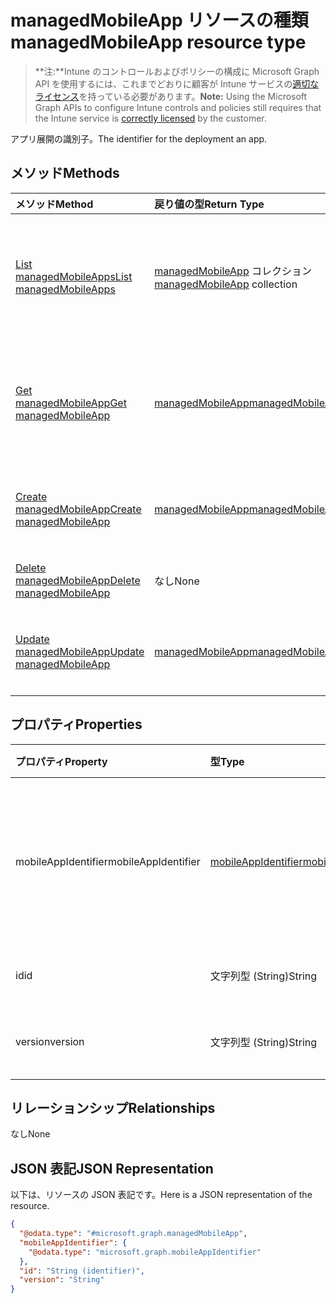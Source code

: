 # <a name="managedmobileapp-resource-type"></a><span data-ttu-id="fb6fa-101">managedMobileApp リソースの種類</span><span class="sxs-lookup"><span data-stu-id="fb6fa-101">managedMobileApp resource type</span></span>

> <span data-ttu-id="fb6fa-102">**注:**Intune のコントロールおよびポリシーの構成に Microsoft Graph API を使用するには、これまでどおりに顧客が Intune サービスの[適切なライセンス](https://go.microsoft.com/fwlink/?linkid=839381)を持っている必要があります。</span><span class="sxs-lookup"><span data-stu-id="fb6fa-102">**Note:** Using the Microsoft Graph APIs to configure Intune controls and policies still requires that the Intune service is [correctly licensed](https://go.microsoft.com/fwlink/?linkid=839381) by the customer.</span></span>

<span data-ttu-id="fb6fa-103">アプリ展開の識別子。</span><span class="sxs-lookup"><span data-stu-id="fb6fa-103">The identifier for the deployment an app.</span></span>
## <a name="methods"></a><span data-ttu-id="fb6fa-104">メソッド</span><span class="sxs-lookup"><span data-stu-id="fb6fa-104">Methods</span></span>
|<span data-ttu-id="fb6fa-105">メソッド</span><span class="sxs-lookup"><span data-stu-id="fb6fa-105">Method</span></span>|<span data-ttu-id="fb6fa-106">戻り値の型</span><span class="sxs-lookup"><span data-stu-id="fb6fa-106">Return Type</span></span>|<span data-ttu-id="fb6fa-107">説明</span><span class="sxs-lookup"><span data-stu-id="fb6fa-107">Description</span></span>|
|:---|:---|:---|
|[<span data-ttu-id="fb6fa-108">List managedMobileApps</span><span class="sxs-lookup"><span data-stu-id="fb6fa-108">List managedMobileApps</span></span>](../api/intune_mam_managedmobileapp_list.md)|<span data-ttu-id="fb6fa-109">[managedMobileApp](../resources/intune_mam_managedmobileapp.md) コレクション</span><span class="sxs-lookup"><span data-stu-id="fb6fa-109">[managedMobileApp](../resources/intune_mam_managedmobileapp.md) collection</span></span>|<span data-ttu-id="fb6fa-110">[managedMobileApp](../resources/intune_mam_managedmobileapp.md) オブジェクトのプロパティとリレーションシップをリストします。</span><span class="sxs-lookup"><span data-stu-id="fb6fa-110">List properties and relationships of the [managedMobileApp](../resources/intune_mam_managedmobileapp.md) objects.</span></span>|
|[<span data-ttu-id="fb6fa-111">Get managedMobileApp</span><span class="sxs-lookup"><span data-stu-id="fb6fa-111">Get managedMobileApp</span></span>](../api/intune_mam_managedmobileapp_get.md)|[<span data-ttu-id="fb6fa-112">managedMobileApp</span><span class="sxs-lookup"><span data-stu-id="fb6fa-112">managedMobileApp</span></span>](../resources/intune_mam_managedmobileapp.md)|<span data-ttu-id="fb6fa-113">[managedMobileApp](../resources/intune_mam_managedmobileapp.md) オブジェクトのプロパティとリレーションシップを読み取ります。</span><span class="sxs-lookup"><span data-stu-id="fb6fa-113">Read properties and relationships of [plannerTaskDetails](../resources/intune_mam_managedmobileapp.md) object.</span></span>|
|[<span data-ttu-id="fb6fa-114">Create managedMobileApp</span><span class="sxs-lookup"><span data-stu-id="fb6fa-114">Create managedMobileApp</span></span>](../api/intune_mam_managedmobileapp_create.md)|[<span data-ttu-id="fb6fa-115">managedMobileApp</span><span class="sxs-lookup"><span data-stu-id="fb6fa-115">managedMobileApp</span></span>](../resources/intune_mam_managedmobileapp.md)|<span data-ttu-id="fb6fa-116">新しい [managedMobileApp](../resources/intune_mam_managedmobileapp.md) オブジェクトを作成します。</span><span class="sxs-lookup"><span data-stu-id="fb6fa-116">Create a new [plannerBucket](../resources/intune_mam_managedmobileapp.md) object.</span></span>|
|[<span data-ttu-id="fb6fa-117">Delete managedMobileApp</span><span class="sxs-lookup"><span data-stu-id="fb6fa-117">Delete managedMobileApp</span></span>](../api/intune_mam_managedmobileapp_delete.md)|<span data-ttu-id="fb6fa-118">なし</span><span class="sxs-lookup"><span data-stu-id="fb6fa-118">None</span></span>|<span data-ttu-id="fb6fa-119">[managedMobileApp](../resources/intune_mam_managedmobileapp.md) を削除します。</span><span class="sxs-lookup"><span data-stu-id="fb6fa-119">Deletes a [managedMobileApp](../resources/intune_mam_managedmobileapp.md).</span></span>|
|[<span data-ttu-id="fb6fa-120">Update managedMobileApp</span><span class="sxs-lookup"><span data-stu-id="fb6fa-120">Update managedMobileApp</span></span>](../api/intune_mam_managedmobileapp_update.md)|[<span data-ttu-id="fb6fa-121">managedMobileApp</span><span class="sxs-lookup"><span data-stu-id="fb6fa-121">managedMobileApp</span></span>](../resources/intune_mam_managedmobileapp.md)|<span data-ttu-id="fb6fa-122">[managedMobileApp](../resources/intune_mam_managedmobileapp.md) オブジェクトのプロパティを更新します。</span><span class="sxs-lookup"><span data-stu-id="fb6fa-122">Update the properties of a [calendar](../resources/intune_mam_managedmobileapp.md) object.</span></span>|

## <a name="properties"></a><span data-ttu-id="fb6fa-123">プロパティ</span><span class="sxs-lookup"><span data-stu-id="fb6fa-123">Properties</span></span>
|<span data-ttu-id="fb6fa-124">プロパティ</span><span class="sxs-lookup"><span data-stu-id="fb6fa-124">Property</span></span>|<span data-ttu-id="fb6fa-125">型</span><span class="sxs-lookup"><span data-stu-id="fb6fa-125">Type</span></span>|<span data-ttu-id="fb6fa-126">説明</span><span class="sxs-lookup"><span data-stu-id="fb6fa-126">Description</span></span>|
|:---|:---|:---|
|<span data-ttu-id="fb6fa-127">mobileAppIdentifier</span><span class="sxs-lookup"><span data-stu-id="fb6fa-127">mobileAppIdentifier</span></span>|[<span data-ttu-id="fb6fa-128">mobileAppIdentifier</span><span class="sxs-lookup"><span data-stu-id="fb6fa-128">mobileAppIdentifier</span></span>](../resources/intune_mam_mobileappidentifier.md)|<span data-ttu-id="fb6fa-129">対象のオペレーティング システムの種類のアプリの識別子。</span><span class="sxs-lookup"><span data-stu-id="fb6fa-129">The identifier for an app with it's operating system type.</span></span>|
|<span data-ttu-id="fb6fa-130">id</span><span class="sxs-lookup"><span data-stu-id="fb6fa-130">id</span></span>|<span data-ttu-id="fb6fa-131">文字列型 (String)</span><span class="sxs-lookup"><span data-stu-id="fb6fa-131">String</span></span>|<span data-ttu-id="fb6fa-132">エンティティのキー。</span><span class="sxs-lookup"><span data-stu-id="fb6fa-132">Name of the entity.</span></span>|
|<span data-ttu-id="fb6fa-133">version</span><span class="sxs-lookup"><span data-stu-id="fb6fa-133">version</span></span>|<span data-ttu-id="fb6fa-134">文字列型 (String)</span><span class="sxs-lookup"><span data-stu-id="fb6fa-134">String</span></span>|<span data-ttu-id="fb6fa-135">エンティティのバージョン。</span><span class="sxs-lookup"><span data-stu-id="fb6fa-135">Version of the entity.</span></span>|

## <a name="relationships"></a><span data-ttu-id="fb6fa-136">リレーションシップ</span><span class="sxs-lookup"><span data-stu-id="fb6fa-136">Relationships</span></span>
<span data-ttu-id="fb6fa-137">なし</span><span class="sxs-lookup"><span data-stu-id="fb6fa-137">None</span></span>
## <a name="json-representation"></a><span data-ttu-id="fb6fa-138">JSON 表記</span><span class="sxs-lookup"><span data-stu-id="fb6fa-138">JSON Representation</span></span>
<span data-ttu-id="fb6fa-139">以下は、リソースの JSON 表記です。</span><span class="sxs-lookup"><span data-stu-id="fb6fa-139">Here is a JSON representation of the resource.</span></span>
<!-- {
  "blockType": "resource",
  "keyProperty": "id",
  "@odata.type": "microsoft.graph.managedMobileApp"
}
-->
``` json
{
  "@odata.type": "#microsoft.graph.managedMobileApp",
  "mobileAppIdentifier": {
    "@odata.type": "microsoft.graph.mobileAppIdentifier"
  },
  "id": "String (identifier)",
  "version": "String"
}
```



